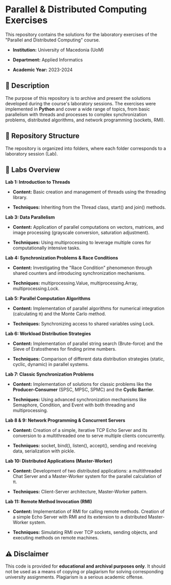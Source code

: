 Parallel & Distributed Computing Exercises
==========================================

This repository contains the solutions for the laboratory exercises of the "Parallel and Distributed Computing" course.

*   **Institution:** University of Macedonia (UoM)
    
*   **Department:** Applied Informatics
    
*   **Academic Year:** 2023-2024
    

📝 Description
--------------

The purpose of this repository is to archive and present the solutions developed during the course's laboratory sessions. The exercises were implemented in **Python** and cover a wide range of topics, from basic parallelism with threads and processes to complex synchronization problems, distributed algorithms, and network programming (sockets, RMI).

📂 Repository Structure
-----------------------

The repository is organized into folders, where each folder corresponds to a laboratory session (Lab).

🔬 Labs Overview
----------------

**Lab 1: Introduction to Threads**

*   **Content:** Basic creation and management of threads using the threading library.
    
*   **Techniques:** Inheriting from the Thread class, start() and join() methods.
    

**Lab 3: Data Parallelism**

*   **Content:** Application of parallel computations on vectors, matrices, and image processing (grayscale conversion, saturation adjustment).
    
*   **Techniques:** Using multiprocessing to leverage multiple cores for computationally intensive tasks.
    

**Lab 4: Synchronization Problems & Race Conditions**

*   **Content:** Investigating the "Race Condition" phenomenon through shared counters and introducing synchronization mechanisms.
    
*   **Techniques:** multiprocessing.Value, multiprocessing.Array, multiprocessing.Lock.
    

**Lab 5: Parallel Computation Algorithms**

*   **Content:** Implementation of parallel algorithms for numerical integration (calculating π) and the Monte Carlo method.
    
*   **Techniques:** Synchronizing access to shared variables using Lock.
    

**Lab 6: Workload Distribution Strategies**

*   **Content:** Implementation of parallel string search (Brute-force) and the Sieve of Eratosthenes for finding prime numbers.
    
*   **Techniques:** Comparison of different data distribution strategies (static, cyclic, dynamic) in parallel systems.
    

**Lab 7: Classic Synchronization Problems**

*   **Content:** Implementation of solutions for classic problems like the **Producer-Consumer** (SPSC, MPSC, SPMC) and the **Cyclic Barrier**.
    
*   **Techniques:** Using advanced synchronization mechanisms like Semaphore, Condition, and Event with both threading and multiprocessing.
    

**Lab 8 & 9: Network Programming & Concurrent Servers**

*   **Content:** Creation of a simple, iterative TCP Echo Server and its conversion to a multithreaded one to serve multiple clients concurrently.
    
*   **Techniques:** socket, bind(), listen(), accept(), sending and receiving data, serialization with pickle.
    

**Lab 10: Distributed Applications (Master-Worker)**

*   **Content:** Development of two distributed applications: a multithreaded Chat Server and a Master-Worker system for the parallel calculation of π.
    
*   **Techniques:** Client-Server architecture, Master-Worker pattern.
    

**Lab 11: Remote Method Invocation (RMI)**

*   **Content:** Implementation of RMI for calling remote methods. Creation of a simple Echo Server with RMI and its extension to a distributed Master-Worker system.
    
*   **Techniques:** Simulating RMI over TCP sockets, sending objects, and executing methods on remote machines.
    

⚠️ Disclaimer
-------------

This code is provided for **educational and archival purposes only**. It should not be used as a means of copying or plagiarism for solving corresponding university assignments. Plagiarism is a serious academic offense.

